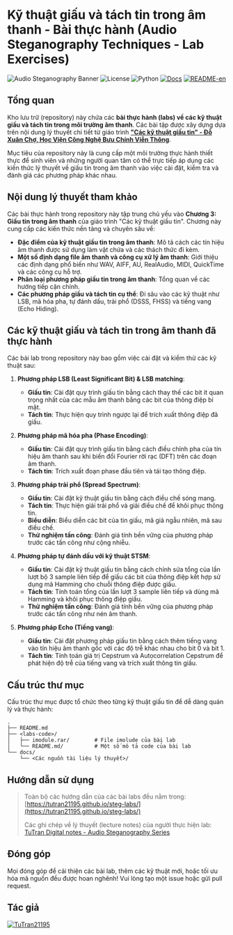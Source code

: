 # Kỹ thuật giấu và tách tin trong âm thanh - Bài thực hành (Audio Steganography Techniques - Lab Exercises)

![Audio Steganography Banner](https://img.shields.io/badge/Steganography-Audio-C5BAFF)
![License](https://img.shields.io/badge/License-MIT-B0DB9C)
![Python](https://img.shields.io/badge/Python-3\.x-C4D9FF?logo=python)
[![Docs](https://img.shields.io/badge/Documents-tutran21195\.github\.io-FF8282)](https://tutran21195.github.io/steg-labs/)
[![README-en](https://img.shields.io/badge/README-en-FFE99A)](./docs-en/)


## Tổng quan

Kho lưu trữ (repository) này chứa các **bài thực hành (labs) về các kỹ thuật giấu và tách tin trong môi trường âm thanh**. Các bài tập được xây dựng dựa trên nội dung lý thuyết chi tiết từ giáo trình **["Các kỹ thuật giấu tin" - Đỗ Xuân Chợ, Học Viện Công Nghệ Bưu Chính Viễn Thông](https://github.com/TuTran21195/steg-labs/blob/main/docs/Ch%E1%BB%A3%20%C4%90X%20gi%C3%A1o%20tr%C3%ACnh%20c%C3%A1c%20k%E1%BB%B9%20thu%E1%BA%ADt%20gi%E1%BA%A5u%20tin.pdf)**.

Mục tiêu của repository này là cung cấp một môi trường thực hành thiết thực để sinh viên và những người quan tâm có thể trực tiếp áp dụng các kiến thức lý thuyết về giấu tin trong âm thanh vào việc cài đặt, kiểm tra và đánh giá các phương pháp khác nhau.

## Nội dung lý thuyết tham khảo

Các bài thực hành trong repository này tập trung chủ yếu vào **Chương 3: Giấu tin trong âm thanh** của giáo trình "Các kỹ thuật giấu tin". Chương này cung cấp các kiến thức nền tảng và chuyên sâu về:

*   **Đặc điểm của kỹ thuật giấu tin trong âm thanh**: Mô tả cách các tín hiệu âm thanh được sử dụng làm vật chứa và các thách thức đi kèm.
*   **Một số định dạng file âm thanh và công cụ xử lý âm thanh**: Giới thiệu các định dạng phổ biến như WAV, AIFF, AU, RealAudio, MIDI, QuickTime và các công cụ hỗ trợ.
*   **Phân loại phương pháp giấu tin trong âm thanh**: Tổng quan về các hướng tiếp cận chính.
*   **Các phương pháp giấu và tách tin cụ thể**: Đi sâu vào các kỹ thuật như LSB, mã hóa pha, tự đánh dấu, trải phổ (DSSS, FHSS) và tiếng vang (Echo Hiding).

## Các kỹ thuật giấu và tách tin trong âm thanh đã thực hành

Các bài lab trong repository này bao gồm việc cài đặt và kiểm thử các kỹ thuật sau:

1.  **Phương pháp LSB (Least Significant Bit) & LSB matching**:
    *   **Giấu tin**: Cài đặt quy trình giấu tin bằng cách thay thế các bit ít quan trọng nhất của các mẫu âm thanh bằng các bit của thông điệp bí mật.
    *   **Tách tin**: Thực hiện quy trình ngược lại để trích xuất thông điệp đã giấu.
    

2.  **Phương pháp mã hóa pha (Phase Encoding)**:
    *   **Giấu tin**: Cài đặt quy trình giấu tin bằng cách điều chỉnh pha của tín hiệu âm thanh sau khi biến đổi Fourier rời rạc (DFT) trên các đoạn âm thanh.
    *   **Tách tin**: Trích xuất đoạn phase đầu tiên và tái tạo thông điệp.

3.  **Phương pháp trải phổ (Spread Spectrum)**:
    *   **Giấu tin**: Cài đặt kỹ thuật giấu tin bằng cách điều chế sóng mang.
    *   **Tách tin**: Thực hiện giải trải phổ và giải điều chế để khôi phục thông tin.
    *   **Biểu diễn**: Biểu diễn các bit của tin giấu, mã giả ngẫu nhiên, mã sau điều chế.
    *   **Thử nghiệm tấn công**: Đánh giá tính bền vững của phương pháp trước các tấn công như cộng nhiễu.

4. **Phương pháp tự đánh dấu với kỹ thuật STSM**:
   *   **Giấu tin**: Cài đặt kỹ thuật giấu tin bằng cách chỉnh sửa tổng của lần lượt bộ 3 sample liên tiếp để giấu các bit của thông điệp kết hợp sử dụng mã Hamming cho chuỗi thông điệp được giấu.
   *   **Tách tin**: Tính toán tổng của lần lượt 3 sample liên tiếp và dùng mã Hamming và khôi phục thông điệp giấu.
   *   **Thử nghiệm tấn công**: Đánh giá tính bền vững của phương pháp trước các tấn công như nén âm thanh.

5.  **Phương pháp Echo (Tiếng vang)**:
    *   **Giấu tin**: Cài đặt phương pháp giấu tin bằng cách thêm tiếng vang vào tín hiệu âm thanh gốc với các độ trễ khác nhau cho bit 0 và bit 1.
    *   **Tách tin**: Tính toán giá trị Cepstrum và Autocorrelation Cepstrum để phát hiện độ trễ của tiếng vang và trích xuất thông tin giấu.

## Cấu trúc thư mục

Cấu trúc thư mục được tổ chức theo từng kỹ thuật giấu tin để dễ dàng quản lý và thực hành:

```
.
├── README.md
├── <labs-code>/
│   ├── imodule.rar/        # File imolude của bài lab
│   └── README.md/          # Một số mô tả code của bài lab
└── docs/
    └── <Các nguồn tài liệu lý thuyết>/
```

## Hướng dẫn sử dụng

> Toàn bộ các hướng dẫn của các bài labs đều nằm trong:  [https://tutran21195.github.io/steg-labs/](https://tutran21195.github.io/steg-labs/)
>
> Các ghi chép về lý thuyết (lecture notes) của người thực hiện lab: [TuTran Digital notes - Audio Steganography Series](https://tutran-garden.vercel.app/2025/stego/lecture_notes_colection/)

## Đóng góp

Mọi đóng góp để cải thiện các bài lab, thêm các kỹ thuật mới, hoặc tối ưu hóa mã nguồn đều được hoan nghênh! Vui lòng tạo một issue hoặc gửi pull request.

## Tác giả

[![TuTran21195](https://img.shields.io/badge/TuTran21195%20GitHub-096B68?logo=github&logoColor=fff&style=flat)](https://github.com/TuTran21195/)
